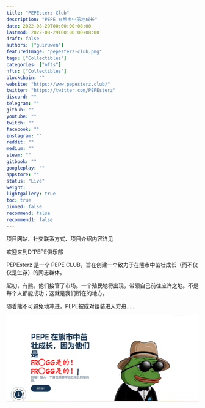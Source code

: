 ```yaml
---
title: "PEPEsterz Club"
description: "PEPE 在熊市中茁壮成长"
date: 2022-08-29T00:00:00+08:00
lastmod: 2022-08-29T00:00:00+08:00
draft: false
authors: ["guiruwen"]
featuredImage: "pepesterz-club.png"
tags: ["Collectibles"]
categories: ["nfts"]
nfts: ["Collectibles"]
blockchain: ""
website: "https://www.pepesterz.club/"
twitter: "https://twitter.com/PEPEsterz"
discord: ""
telegram: ""
github: ""
youtube: ""
twitch: ""
facebook: ""
instagram: ""
reddit: ""
medium: ""
steam: ""
gitbook: ""
googleplay: ""
appstore: ""
status: "Live"
weight: 
lightgallery: true
toc: true
pinned: false
recommend: false
recommend1: false
---
```

项目网站、社交联系方式、项目介绍内容详见

欢迎来到D“PEPE俱乐部

PEPEsterz 是一个 PEPE CLUB，旨在创建一个致力于在熊市中茁壮成长（而不仅仅是生存）的同志群体。

起初，有熊。他们接管了市场。一个殖民地将出现，带领自己前往应许之地。不是每个人都能成功；这就是我们所在的地方。

随着熊不可避免地冲进，PEPE被成对组装进入方舟......

![nft](01.png)